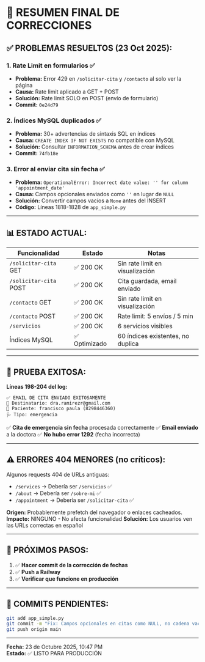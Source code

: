 # 🎉 RESUMEN FINAL DE CORRECCIONES

## ✅ PROBLEMAS RESUELTOS (23 Oct 2025):

### 1. **Rate Limit en formularios** ✅
- **Problema:** Error 429 en `/solicitar-cita` y `/contacto` al solo ver la página
- **Causa:** Rate limit aplicado a GET + POST
- **Solución:** Rate limit SOLO en POST (envío de formulario)
- **Commit:** `0e24d79`

### 2. **Índices MySQL duplicados** ✅
- **Problema:** 30+ advertencias de sintaxis SQL en índices
- **Causa:** `CREATE INDEX IF NOT EXISTS` no compatible con MySQL
- **Solución:** Consultar `INFORMATION_SCHEMA` antes de crear índices
- **Commit:** `74fb18e`

### 3. **Error al enviar cita sin fecha** ✅
- **Problema:** `OperationalError: Incorrect date value: '' for column 'appointment_date'`
- **Causa:** Campos opcionales enviados como `''` en lugar de `NULL`
- **Solución:** Convertir campos vacíos a `None` antes del INSERT
- **Código:** Líneas 1818-1828 de `app_simple.py`

---

## 📊 ESTADO ACTUAL:

| Funcionalidad | Estado | Notas |
|---------------|--------|-------|
| `/solicitar-cita` GET | ✅ 200 OK | Sin rate limit en visualización |
| `/solicitar-cita` POST | ✅ 200 OK | Cita guardada, email enviado |
| `/contacto` GET | ✅ 200 OK | Sin rate limit en visualización |
| `/contacto` POST | ✅ 200 OK | Rate limit: 5 envíos / 5 min |
| `/servicios` | ✅ 200 OK | 6 servicios visibles |
| Índices MySQL | ✅ Optimizado | 60 índices existentes, no duplica |

---

## 🧪 PRUEBA EXITOSA:

**Líneas 198-204 del log:**
```
✅ EMAIL DE CITA ENVIADO EXITOSAMENTE
📧 Destinatario: dra.ramirezr@gmail.com
👤 Paciente: francisco paula (8298446360)
🩺 Tipo: emergencia
```

✅ **Cita de emergencia sin fecha** procesada correctamente
✅ **Email enviado** a la doctora
✅ **No hubo error 1292** (fecha incorrecta)

---

## ⚠️ ERRORES 404 MENORES (no críticos):

Algunos requests 404 de URLs antiguas:
- `/services` → Debería ser `/servicios` ✅
- `/about` → Debería ser `/sobre-mi` ✅
- `/appointment` → Debería ser `/solicitar-cita` ✅

**Origen:** Probablemente prefetch del navegador o enlaces cacheados.
**Impacto:** NINGUNO - No afecta funcionalidad
**Solución:** Los usuarios ven las URLs correctas en español

---

## 📝 PRÓXIMOS PASOS:

1. ✅ **Hacer commit de la corrección de fechas**
2. ✅ **Push a Railway**
3. ✅ **Verificar que funcione en producción**

---

## 🎯 COMMITS PENDIENTES:

```bash
git add app_simple.py
git commit -m "Fix: Campos opcionales en citas como NULL, no cadena vacía"
git push origin main
```

---

**Fecha:** 23 de Octubre 2025, 10:47 PM  
**Estado:** ✅ LISTO PARA PRODUCCIÓN











